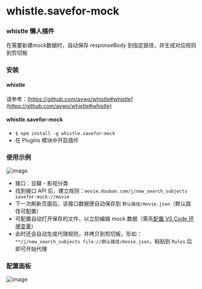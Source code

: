 # whistle.savefor-mock

### whistle 懒人插件
在需要新建mock数据时，自动保存 responseBody 到指定路径，并生成对应规则到剪切板

### 安装
#### whistle
请参考：[https://github.com/avwo/whistle#whistle](https://github.com/avwo/whistle#whistle)

#### whistle.savefor-mock
- `$ npm install -g whistle.savefor-mock`
- 在 Plugins 模块中开启插件

### 使用示例
![image](https://user-images.githubusercontent.com/25118028/128805193-dbe1e460-7793-49f9-919c-d0d4a3c0d8c1.gif)

- 接口：豆瓣 - 影视分类
- 找到接口 API 后，建立规则：`movie.douban.com/j/new_search_subjects savefor-mock://movie`
- 下一次刷新页面后，该接口数据便自动保存到 `默认路径/movie.json`（默认路径可配置）
- 可配置自动打开保存的文件，以立刻编辑 mock 数据（需先[配置 VS Code 环境变量](https://doc.zzax.io/t/vscode/setup/config-code-env/)）
- 此时还会自动生成代理规则，并拷贝到剪切板，形如：`**/j/new_search_subjects file://默认路径/movie.json`，粘贴到 `Rules` 后即可开始代理

### 配置面板
![image](https://user-images.githubusercontent.com/25118028/128805352-127801f3-d6cf-4878-b0d4-755d51b7c823.png)